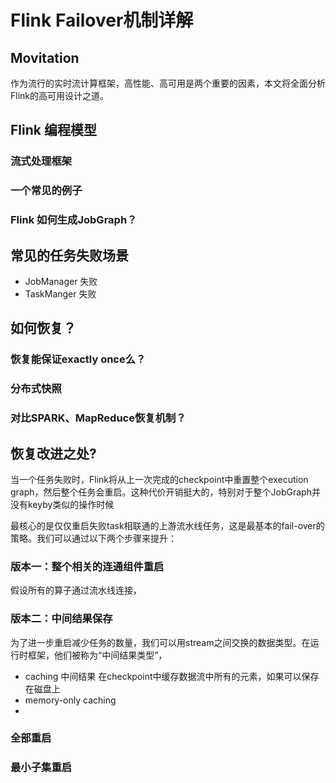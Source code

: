# Flink Failover机制详解




## Movitation

  作为流行的实时流计算框架，高性能、高可用是两个重要的因素，本文将全面分析Flink的高可用设计之道。


## Flink 编程模型

### 流式处理框架

### 一个常见的例子

### Flink 如何生成JobGraph？



## 常见的任务失败场景
* JobManager 失败
*  TaskManger 失败
 

## 如何恢复？

### 恢复能保证exactly once么？

### 分布式快照

###  对比SPARK、MapReduce恢复机制？




## 恢复改进之处?
  当一个任务失败时，Flink将从上一次完成的checkpoint中重置整个execution graph，然后整个任务会重启。这种代价开销挺大的，特别对于整个JobGraph并没有keyby类似的操作时候

最核心的是仅仅重启失败task相联通的上游流水线任务，这是最基本的fail-over的策略。我们可以通过以下两个步骤来提升：

###  版本一：整个相关的连通组件重启
假设所有的算子通过流水线连接，
###  版本二：中间结果保存
为了进一步重启减少任务的数量，我们可以用stream之间交换的数据类型。在运行时框架，他们被称为“中间结果类型”，

*  caching 中间结果   在checkpoint中缓存数据流中所有的元素，如果可以保存在磁盘上
*  memory-only caching
*  

###  全部重启

###  最小子集重启
